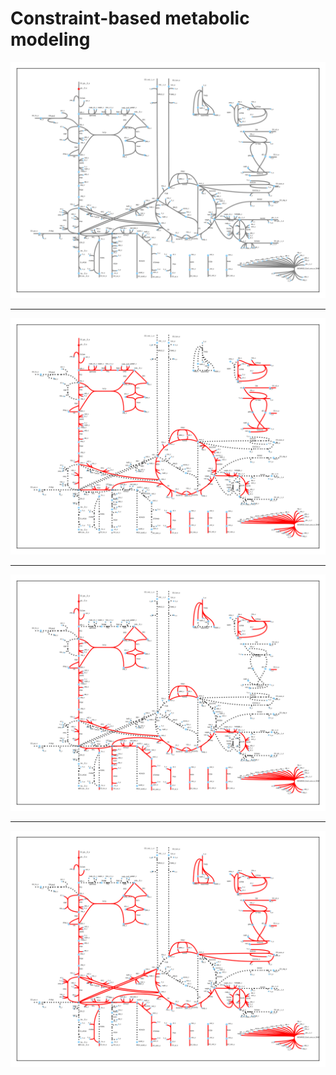 # Constraint-based metabolic modeling

![Complete Metabolism Graph](results/svg/metabolism.svg)

---

![Default Metabolic Reaction Set](results/svg/default_reactions.svg)

---

![KO Cytochrome Oxidase Reaction Set](results/svg/ko_genes_reactions.svg)

---

![Max Ethanol Production Reaction Set](results/svg/max_etoh_reactions.svg)